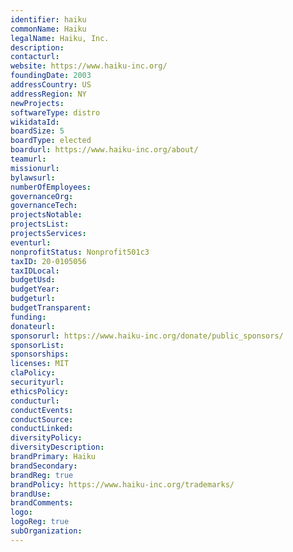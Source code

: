 ```yaml
---
identifier: haiku
commonName: Haiku
legalName: Haiku, Inc.
description:
contacturl:
website: https://www.haiku-inc.org/
foundingDate: 2003
addressCountry: US
addressRegion: NY
newProjects:
softwareType: distro
wikidataId:
boardSize: 5
boardType: elected
boardurl: https://www.haiku-inc.org/about/
teamurl:
missionurl:
bylawsurl:
numberOfEmployees:
governanceOrg:
governanceTech:
projectsNotable:
projectsList:
projectsServices:
eventurl:
nonprofitStatus: Nonprofit501c3
taxID: 20-0105056
taxIDLocal:
budgetUsd:
budgetYear:
budgeturl:
budgetTransparent:
funding:
donateurl:
sponsorurl: https://www.haiku-inc.org/donate/public_sponsors/
sponsorList:
sponsorships:
licenses: MIT
claPolicy:
securityurl:
ethicsPolicy:
conducturl:
conductEvents:
conductSource:
conductLinked:
diversityPolicy:
diversityDescription:
brandPrimary: Haiku
brandSecondary:
brandReg: true
brandPolicy: https://www.haiku-inc.org/trademarks/
brandUse:
brandComments:
logo:
logoReg: true
subOrganization:
---
```


